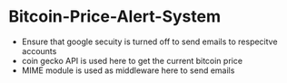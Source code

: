 # Bitcoin-Price-Alert-System

- Ensure that google secuity is turned off to send emails to respecitve accounts
- coin gecko API is used here to get the current bitcoin price
- MIME module is used as middleware here to send emails
